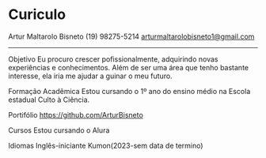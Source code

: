 # Curiculo


Artur Maltarolo Bisneto
(19) 98275-5214
arturmaltarolobisneto1@gmail.com
________________________________________
Objetivo
Eu procuro crescer pofissionalmente, adquirindo novas experiências e conhecimentos. Além de ser uma área que tenho bastante interesse, ela iria me ajudar a guinar o meu futuro.


Formação Acadêmica
Estou cursando o 1º ano do ensino médio na Escola estadual Culto à Ciência.


Portifólio
https://github.com/ArturBisneto


Cursos
Estou cursando o Alura


Idiomas
Inglês-iniciante 
Kumon(2023-sem data de termino)

